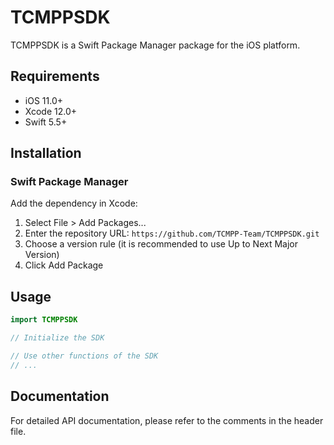 # TCMPPSDK

TCMPPSDK is a Swift Package Manager package for the iOS platform.

## Requirements

- iOS 11.0+
- Xcode 12.0+
- Swift 5.5+

## Installation

### Swift Package Manager

Add the dependency in Xcode:

1. Select File > Add Packages...
2. Enter the repository URL: `https://github.com/TCMPP-Team/TCMPPSDK.git`
3. Choose a version rule (it is recommended to use Up to Next Major Version)
4. Click Add Package

## Usage

```swift
import TCMPPSDK

// Initialize the SDK

// Use other functions of the SDK
// ...
```

## Documentation

For detailed API documentation, please refer to the comments in the header file.